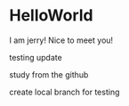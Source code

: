 # HelloWorld 
I am jerry! Nice to meet you!

testing update

study from the github

create local branch for testing
